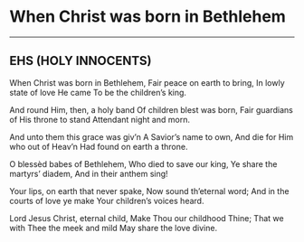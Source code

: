 # When Christ was born in Bethlehem

***

## EHS (HOLY INNOCENTS)

When Christ was born in Bethlehem,
Fair peace on earth to bring,
In lowly state of love He came
To be the children’s king.

And round Him, then, a holy band
Of children blest was born,
Fair guardians of His throne to stand
Attendant night and morn.

And unto them this grace was giv’n
A Savior’s name to own,
And die for Him who out of Heav’n
Had found on earth a throne.

O blessèd babes of Bethlehem,
Who died to save our king,
Ye share the martyrs’ diadem,
And in their anthem sing!

Your lips, on earth that never spake,
Now sound th’eternal word;
And in the courts of love ye make
Your children’s voices heard.

Lord Jesus Christ, eternal child,
Make Thou our childhood Thine;
That we with Thee the meek and mild
May share the love divine.